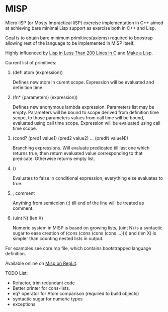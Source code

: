 # MISP
MIcro liSP (or Mosty Impractical liSP) exercise implementation in C++ 
aimed at achieving bare minimal Lisp support as exercise both in C++ and Lisp.

Goal is to obtain bare minimum primitives(axioms) required to boostrap allowing rest of the
language to be implemented in MISP itself.

Highly influenced by [Lisp in Less Than 200 Lines in C](https://carld.github.io/2017/06/20/lisp-in-less-than-200-lines-of-c.html)
and [Make a Lisp](https://github.com/kanaka/mal).

Current list of primitives:

1. (def! atom (expression))

   Defines new atom in curent scope.
   Expression will be evaluated and definition time.
   
2. (fn* (parameters) (expression))

   Defines new anonymous lambda expression. Parameters list may be empty.
   Parameters will be bound to scope derived from definition time scope, to
   those parameters values from call time will be bound, evaluated using call
   time scope.
   Expression will be evaluated using call time scope.
   
3. (cond? (pred1 value1) (pred2 value2) ... (predN valueN))

   Branching expressions. Will evaluate predicated till last one which returns
   true, then return evaluated value corresponding to that predicate. Otherwise
   returns empty list.
   
4. ()

   Evaluates to false in conditional expression, everything else evaluates to true.
  
5. ; comment

   Anything from semicolon (;) till end of the line will be treated as comment.
   
6. (uint N) (len X)

   Numeric system in MISP is based on growing lists, (uint N) is a syntactic sugar
   to ease creation of (cons (cons (cons (cons ...)))) and (len X) is simpler than
   counting nested lists in output.


For examples see core.mp file, which contains bootstrapped language definition.

Available online on [Misp on Repl.it](https://repl.it/@karolciba/MostlyImpracticalLisp).

TODO List:
* Refactor, trim redundant code
* Better printer for cons-lists.
* eq? operator for Atom comparison (required to build objects)
* syntactic sugar for numeric types
* exceptions
